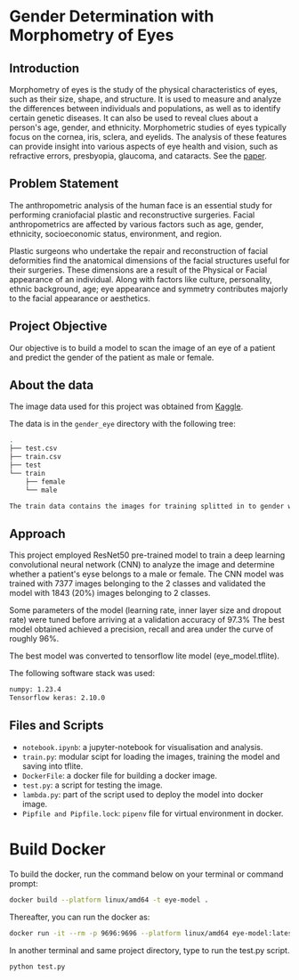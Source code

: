 # Gender Determination with Morphometry of Eyes 

## Introduction
Morphometry of eyes is the study of the physical characteristics of eyes, such as their size, shape, and structure. It is used to measure and analyze the differences between individuals and populations, as well as to identify certain genetic diseases. It can also be used to reveal clues about a person's age, gender, and ethnicity. Morphometric studies of eyes typically focus on the cornea, iris, sclera, and eyelids. The analysis of these features can provide insight into various aspects of eye health and vision, such as refractive errors, presbyopia, glaucoma, and cataracts. See the [paper](https://www.ncbi.nlm.nih.gov/pmc/articles/PMC4968610/).

## Problem Statement
The anthropometric analysis of the human face is an essential study for performing craniofacial plastic and reconstructive surgeries. Facial anthropometrics are affected by various factors such as age, gender, ethnicity, socioeconomic status, environment, and region.

Plastic surgeons who undertake the repair and reconstruction of facial deformities find the anatomical dimensions of the facial structures useful for their surgeries. These dimensions are a result of the Physical or Facial appearance of an individual. Along with factors like culture, personality, ethnic background, age; eye appearance and symmetry contributes majorly to the facial appearance or aesthetics.

## Project Objective
Our objective is to build a model to scan the image of an eye of a patient and predict the gender of the patient as male or female.

## About the data
The image data used for this project was obtained from [Kaggle](https://www.kaggle.com/datasets/gauravduttakiit/gender-determination-with-morphometry-of-eyes).

The data is in the `gender_eye` directory with the following tree:
```bash
.
├── test.csv
├── train.csv
├── test
└── train
    ├── female
    └── male

The train data contains the images for training splitted in to gender whereas test data contains unlablled images.
```

## Approach
This project employed ResNet50 pre-trained model to train a deep learning convolutional neural network (CNN) to analyze the image and determine whether a patient's eyse belongs to a male or female. The CNN model was trained with 7377 images belonging to the 2 classes and validated the model with 1843 (20%) images belonging to 2 classes.

Some parameters of the model (learning rate, inner layer size and dropout rate) were tuned before arriving at a validation accuracy of 97.3% The best model obtained achieved a precision, recall and area under the curve of roughly 96%.

The best model was converted to tensorflow lite model (eye_model.tflite).

The following software stack was used:

```bash
numpy: 1.23.4
Tensorflow keras: 2.10.0
```

## Files and Scripts
- `notebook.ipynb`: a jupyter-notebook for visualisation and analysis.
- `train.py`: modular scipt for loading the images, training the model and saving into tflite.
- `DockerFile`: a docker file for building a docker image.
- `test.py`: a script for testing the image.
- `lambda.py`: part of the script used to deploy the model into docker image.
- `Pipfile and Pipfile.lock`: `pipenv` file for virtual environment in docker.

# Build Docker
To build the docker, run the command below on your terminal or command prompt:
```bash
docker build --platform linux/amd64 -t eye-model .
```
Thereafter, you can run the docker as:
```bash
docker run -it --rm -p 9696:9696 --platform linux/amd64 eye-model:latest
```

In another terminal and same project directory, type to run the test.py script.
```bash
python test.py 
```
